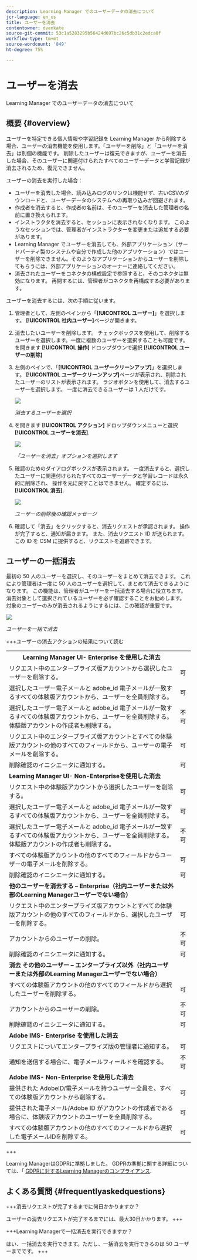 ```yaml
---
description: Learning Manager でのユーザーデータの消去について
jcr-language: en_us
title: ユーザーを消去
contentowner: dvenkate
source-git-commit: 53c1a5283295b56424d697bc26c5db31c2edca0f
workflow-type: tm+mt
source-wordcount: '849'
ht-degree: 75%

---
```




# ユーザーを消去

Learning Manager でのユーザーデータの消去について

## 概要 {#overview}

ユーザーを特定できる個人情報や学習記録を Learning Manager から削除する場合、ユーザーの消去機能を使用します。「ユーザーを削除」と「ユーザーを消去」は別個の機能です。 削除したユーザーは復元できますが、ユーザーを消去した場合、そのユーザーに関連付けられたすべてのユーザーデータと学習記録が消去されるため、復元できません。

ユーザーの消去を実行した場合：

* ユーザーを消去した場合、読み込みログのリンクは機能せず、古いCSVのダウンロードと、ユーザーデータのシステムへの再取り込みが回避されます。
* 作成者を消去すると、作成者の名前は、そのユーザーを消去した管理者の名前に置き換えられます。
* インストラクタを消去すると、セッションに表示されなくなります。 このようなセッションでは、管理者がインストラクターを変更または追加する必要があります。
* Learning Manager でユーザーを消去しても、外部アプリケーション（サードパーティ製のシステムや自分で作成した他のアプリケーション）ではユーザーを削除できません。そのようなアプリケーションからユーザーを削除してもらうには、外部アプリケーションのオーナーに連絡してください。
* 消去されたユーザーをコネクタの構成設定で参照すると、そのコネクタは無効になります。 再開するには、管理者がコネクタを再構成する必要があります。

ユーザーを消去するには、次の手順に従います。

1. 管理者として、左側のペインから「**[!UICONTROL ユーザー]**」を選択します。 **[!UICONTROL 社内ユーザー]**&#x200B;ページが開きます。
1. 消去したいユーザーを削除します。 チェックボックスを使用して、削除するユーザーを選択します。一度に複数のユーザーを選択することも可能です。 を開きます **[!UICONTROL 操作]** ドロップダウンで選択 **[!UICONTROL ユーザーの削除]**
1. 左側のペインで、「**[!UICONTROL ユーザークリーンアップ]**」を選択します。 **[!UICONTROL ユーザークリーンアップ]**&#x200B;ページが表示され、削除されたユーザーのリストが表示されます。 ラジオボタンを使用して、消去するユーザーを選択します。 一度に消去できるユーザーは 1 人だけです。

   ![](assets/purge-1.png)

   *消去するユーザーを選択*

1. を開きます **[!UICONTROL アクション]** ドロップダウンメニューと選択 **[!UICONTROL ユーザーを消去]**.

   ![](assets/purge-2.png)

   *「ユーザーを消去」オプションを選択します*

1. 確認のためのダイアログボックスが表示されます。 一度消去すると、選択したユーザーに関連付けられたすべてのユーザーデータと学習レコードは永久的に削除され、 操作を元に戻すことはできません。 確定するには、 **[!UICONTROL 消去]**.

   ![](assets/purge-3.png)

   *ユーザーの削除後の確認メッセージ*

1. 確認して「消去」をクリックすると、消去リクエストが承認されます。 操作が完了すると、通知が届きます。 また、消去リクエスト ID が送られます。 この ID を CSM に提供すると、リクエストを追跡できます。

## ユーザーの一括消去

最初の 50 人のユーザーを選択し、そのユーザーをまとめて消去できます。 これにより管理者は一度に 50 人のユーザーを選択して、まとめて消去できるようになります。 この機能は、管理者がユーザーを一括消去する場合に役立ちます。 消去対象として選択されているユーザーを必ず確認することをお勧めします。 対象のユーザーのみが消去されるようにするには、この確認が重要です。

![](assets/bulk-purge-users.png)

*ユーザーを一括で消去*

+++ユーザーの消去アクションの結果について読む

<table>
 <tbody>
  <tr>
   <th><strong>Learning Manager UI- Enterprise を使用した消去</strong></th>
   <th> </th>
  </tr>
  <tr>
   <td>リクエスト中のエンタープライズ版アカウントから選択したユーザーを削除する。<br></td>
   <td>可</td>
  </tr>
  <tr>
   <td>選択したユーザー電子メールと adobe_id 電子メールが一致するすべての体験版アカウントから、ユーザーを全員削除する。</td>
   <td>可</td>
  </tr>
  <tr>
   <td>選択したユーザー電子メールと adobe_id 電子メールが一致するすべての体験版アカウントから、ユーザーを全員削除する。体験版アカウントの作成者も削除する。</td>
   <td>不可</td>
  </tr>
  <tr>
   <td>リクエスト中のエンタープライズ版アカウントとすべての体験版アカウントの他のすべてのフィールドから、ユーザーの電子メールを削除する。</td>
   <td>可</td>
  </tr>
  <tr>
   <td>削除確認のイニシエータに通知する。</td>
   <td>可</td>
  </tr>
  <tr>
   <td><strong>Learning Manager UI- Non-Enterpriseを使用した消去</strong></td>
   <td> </td>
  </tr>
  <tr>
   <td>リクエスト中の体験版アカウントから選択したユーザーを削除する。</td>
   <td>可</td>
  </tr>
  <tr>
   <td>選択したユーザー電子メールと adobe_id 電子メールが一致するすべての体験版アカウントから、ユーザーを全員削除する。</td>
   <td>可</td>
  </tr>
  <tr>
   <td>選択したユーザー電子メールと adobe_id 電子メールが一致するすべての体験版アカウントから、ユーザーを全員削除する。体験版アカウントの作成者も削除する。</td>
   <td>不可</td>
  </tr>
  <tr>
   <td>すべての体験版アカウントの他のすべてのフィールドからユーザーの電子メールを削除する。</td>
   <td>可</td>
  </tr>
  <tr>
   <td>削除確認のイニシエータに通知する。</td>
   <td>可</td>
  </tr>
  <tr>
   <td><strong>他のユーザーを消去する – Enterprise（社内ユーザーまたは外部のLearning Managerユーザーでない場合）</strong></td>
   <td> </td>
  </tr>
  <tr>
   <td>リクエスト中のエンタープライズ版アカウントとすべての体験版アカウントの他のすべてのフィールドから、選択したユーザーを削除する。</td>
   <td>可</td>
  </tr>
  <tr>
   <td>アカウントからのユーザーの削除。</td>
   <td>不可</td>
  </tr>
  <tr>
   <td>削除確認のイニシエータに通知する。 </td>
   <td>可</td>
  </tr>
  <tr>
   <td><strong>消去</strong> <strong>その他のユーザー – エンタープライズ以外（社内ユーザーまたは外部のLearning Managerユーザーでない場合）</strong></td>
   <td> </td>
  </tr>
  <tr>
   <td>すべての体験版アカウントの他のすべてのフィールドから選択したユーザーを削除する。</td>
   <td>可</td>
  </tr>
  <tr>
   <td>アカウントからのユーザーの削除。</td>
   <td>不可</td>
  </tr>
  <tr>
   <td>削除確認のイニシエータに通知する。</td>
   <td>可</td>
  </tr>
  <tr>
   <td><strong>Adobe IMS- Enterprise を使用した消去</strong></td>
   <td> </td>
  </tr>
  <tr>
   <td>リクエストについてエンタープライズ版の管理者に通知する。</td>
   <td>可</td>
  </tr>
  <tr>
   <td>通知を送信する場合に、電子メールフィールドを確認する。</td>
   <td>不可</td>
  </tr>
  <tr>
   <td><strong>Adobe IMS- Non-Enterprise を使用した消去</strong></td>
   <td> </td>
  </tr>
  <tr>
   <td>提供された AdobeID/電子メールを持つユーザー全員を、すべての体験版アカウントから削除する。</td>
   <td>可</td>
  </tr>
  <tr>
   <td>提供された電子メール/Adobe ID がアカウントの作成者である場合に、体験版アカウントのユーザーを全員削除する。</td>
   <td>可</td>
  </tr>
  <tr>
   <td>すべての体験版アカウントの他のすべてのフィールドから選択した電子メールIDを削除する。</td>
   <td>可</td>
  </tr>
 </tbody>
</table>

+++

Learning ManagerはGDPRに準拠しました。 GDPRの準拠に関する詳細については、「  [GDPRに対するLearning Managerのコンプライアンス](../../kb/prime-gdpr.md).

## よくある質問 {#frequentlyaskedquestions}

+++消去リクエストが完了するまでに何日かかりますか？

ユーザーの消去リクエストが完了するまでには、最大30日かかります。
+++

+++Learning Managerで一括消去を実行できますか？

はい、一括消去を実行できます。ただし、一括消去を実行できるのは 50 ユーザーまでです。
+++

